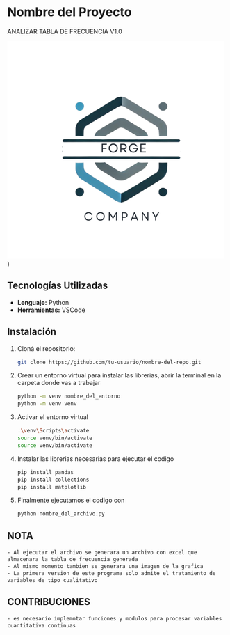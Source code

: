 # Nombre del Proyecto

ANALIZAR TABLA DE FRECUENCIA V1.0

![Empresa encargada](./src/img/FORGE_FINL.png))

## Tecnologías Utilizadas

- **Lenguaje:**  Python 
- **Herramientas:** VSCode 

## Instalación

1. Cloná el repositorio:
   ```bash
   git clone https://github.com/tu-usuario/nombre-del-repo.git

2. Crear un entorno virtual para instalar las librerias, abrir la terminal en la carpeta donde vas a trabajar
    ```bash
    python -m venv nombre_del_entorno
    python -m venv venv

3. Activar el entorno virtual
    ```bash
    .\venv\Scripts\activate
    source venv/bin/activate
    source venv/bin/activate
    
3. Instalar las librerias necesarias para ejecutar el codigo
    ```bash
    pip install pandas
    pip install collections
    pip install matplotlib

4. Finalmente ejecutamos el codigo con 
    ```bash
    python nombre_del_archivo.py 
    
## NOTA
    - Al ejecutar el archivo se generara un archivo con excel que almacenara la tabla de frecuencia generada 
    - Al mismo momento tambien se generara una imagen de la grafica
    - La primera version de este programa solo admite el tratamiento de variables de tipo cualitativo

## CONTRIBUCIONES
    - es necesario implemntar funciones y modulos para procesar variables cuantitativa continuas
